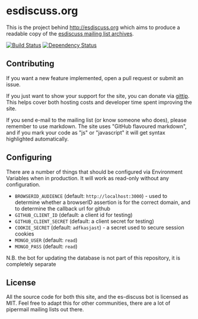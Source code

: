 # esdiscuss.org

This is the project behind http://esdiscuss.org which aims to produce a readable copy of the [esdiscuss mailing list archives](https://mail.mozilla.org/pipermail/es-discuss/).

[![Build Status](https://travis-ci.org/esdiscuss/esdiscuss.org.png?branch=master)](https://travis-ci.org/esdiscuss/esdiscuss.org)
[![Dependency Status](https://gemnasium.com/esdiscuss/esdiscuss.org.png)](https://gemnasium.com/esdiscuss/esdiscuss.org)

## Contributing

If you want a new feature implemented, open a pull request or submit an issue.

If you just want to show your support for the site, you can donate via [gittip](https://www.gittip.com/esdiscuss/).  This helps cover both hosting costs and developer time spent improving the site.

If you send e-mail to the mailing list (or know someone who does), please remember to use markdown.  The site uses "GitHub flavoured markdown", and if you mark your code as "js" or "javascript" it will get syntax highlighted automatically.

## Configuring

There are a number of things that should be configured via Environment Variables when in production.  It will work as read-only without any configuration.

 - `BROWSERID_AUDIENCE` (default: `http://localhost:3000`) - used to determine whether a browserID assertion is for the correct domain, and to determine the callback url for github
 - `GITHUB_CLIENT_ID` (default: a client id for testing)
 - `GITHUB_CLIENT_SECRET` (default: a client secret for testing)
 - `COOKIE_SECRET` (default: `adfkasjast`) - a secret used to secure session cookies
 - `MONGO_USER` (default: `read`)
 - `MONGO_PASS` (default: `read`)

N.B. the bot for updating the database is not part of this repository, it is completely separate

## License

All the source code for both this site, and the es-discuss bot is licensed as MIT.  Feel free to adapt this for other communities, there are a lot of pipermail mailing lists out there.
